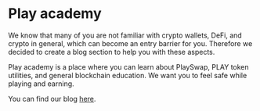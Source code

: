 # Play academy

We know that many of you are not familiar with crypto wallets, DeFi, and crypto in general, which can become an entry barrier for you. Therefore we decided to create a blog section to help you with these aspects.

Play academy is a place where you can learn about PlaySwap, PLAY token utilities, and general blockchain education.
We want you to feel safe while playing and earning.

You can find our blog [here](https://medium.com/@PlaySwap).

